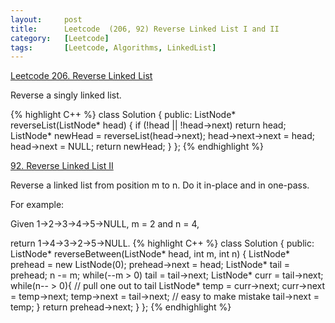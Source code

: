 ```yaml
---
layout:     post
title:      Leetcode  (206, 92) Reverse Linked List I and II
category:   [Leetcode] 
tags:		[Leetcode, Algorithms, LinkedList]
---
```


[Leetcode 206. Reverse Linked List](https://leetcode.com/problems/reverse-linked-list/)

Reverse a singly linked list.

{% highlight C++ %}
class Solution {
public:
    ListNode* reverseList(ListNode* head) {
        if (!head || !head->next)
            return head;
        ListNode* newHead = reverseList(head->next);
        head->next->next = head;
        head->next = NULL;
        return newHead;
    }
};
{% endhighlight %}

[92. Reverse Linked List II](https://leetcode.com/problems/reverse-linked-list-ii/)

Reverse a linked list from position m to n. Do it in-place and in one-pass.

For example:

Given 1->2->3->4->5->NULL, m = 2 and n = 4,

return 1->4->3->2->5->NULL.
{% highlight C++ %}
class Solution {
public:
    ListNode* reverseBetween(ListNode* head, int m, int n) {
        ListNode* prehead = new ListNode(0);
        prehead->next = head;
        ListNode* tail = prehead;
        n -= m;
        while(--m > 0) tail = tail->next;
        ListNode* curr = tail->next;
        while(n-- > 0){ // pull one out to tail
            ListNode* temp = curr->next;
            curr->next = temp->next; 
            temp->next = tail->next; // easy to make mistake
            tail->next = temp;
        }
        return prehead->next;
    }
};
{% endhighlight %}